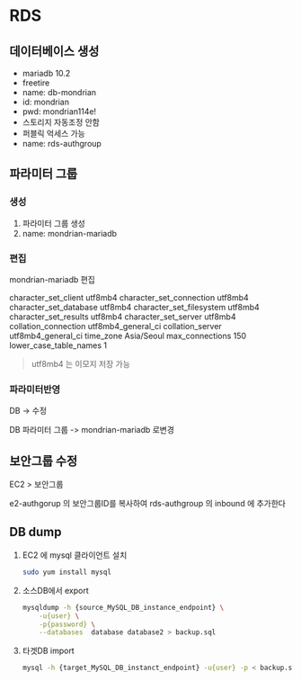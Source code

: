 # RDS

## 데이터베이스 생성

- mariadb 10.2
- freetire
- name: db-mondrian
- id: mondrian
- pwd: mondrian114e!
- 스토리지 자동조정 안함
- 퍼블릭 억세스 가능
- name: rds-authgroup


## 파라미터 그룹

### 생성
1. 파라미터 그룹 생성
1. name: mondrian-mariadb

### 편집 

mondrian-mariadb 편집

character_set_client		utf8mb4
character_set_connection		utf8mb4
character_set_database		utf8mb4
character_set_filesystem		utf8mb4
character_set_results		utf8mb4
character_set_server		utf8mb4
collation_connection		utf8mb4_general_ci
collation_server		utf8mb4_general_ci
time_zone		Asia/Seoul
max_connections 150
lower_case_table_names 1

> utf8mb4 는 이모지 저장 가능 

### 파라미터반영

DB -> 수정

DB 파라미터 그룹 -> mondrian-mariadb 로변경


## 보안그룹 수정

EC2 > 보안그룹 

e2-authgorup 의 보안그룹ID를 복사하여 rds-authgroup 의 inbound 에 추가한다

## DB dump

1. EC2 에 mysql 클라이언트 설치

    ```bash
    sudo yum install mysql
    ```

2. 소스DB에서 export  
    ``` bash
    mysqldump -h {source_MySQL_DB_instance_endpoint} \
        -u{user} \
        -p{password} \
        --databases  database database2 > backup.sql
    ```

3. 타겟DB import
    ``` bash 
    mysql -h {target_MySQL_DB_instanct_endpoint} -u{user} -p < backup.sql  
   ```
